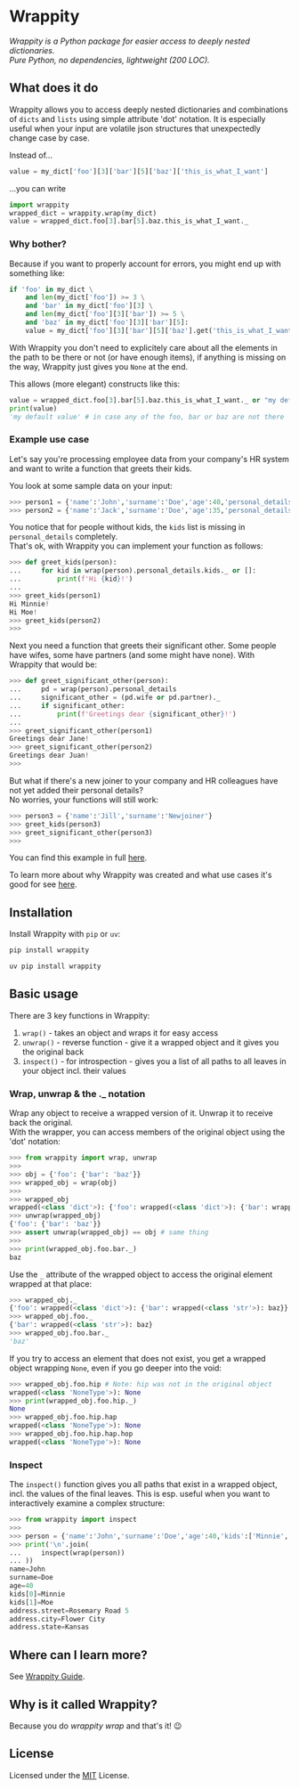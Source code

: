 # Wrappity

_Wrappity is a Python package for easier access to deeply nested dictionaries._  
_Pure Python, no dependencies, lightweight (200 LOC)._

## What does it do

Wrappity allows you to access deeply nested dictionaries and combinations of `dicts` and `lists` using simple attribute 'dot' notation.
It is especially useful when your input are volatile json structures that unexpectedly change case by case.

Instead of...
```python
value = my_dict['foo'][3]['bar'][5]['baz']['this_is_what_I_want']
```

...you can write
```python
import wrappity
wrapped_dict = wrappity.wrap(my_dict)
value = wrapped_dict.foo[3].bar[5].baz.this_is_what_I_want._
```

### Why bother?

Because if you want to properly account for errors, you might end up with something like:
```python
if 'foo' in my_dict \
	and len(my_dict['foo']) >= 3 \
	and 'bar' in my_dict['foo'][3] \
	and len(my_dict['foo'][3]['bar']) >= 5 \
	and 'baz' in my_dict['foo'][3]['bar'][5]:
	value = my_dict['foo'][3]['bar'][5]['baz'].get('this_is_what_I_want','my default value')
```

With Wrappity you don't need to explicitely care about all the elements in the path to be there or not (or have enough items), if anything is missing on the way, Wrappity just gives you `None` at the end.

This allows (more elegant) constructs like this:
```python
value = wrapped_dict.foo[3].bar[5].baz.this_is_what_I_want._ or "my default value"
print(value)
'my default value' # in case any of the foo, bar or baz are not there
```

### Example use case

Let's say you're processing employee data from your company's HR system and want to write a function that greets their kids.

You look at some sample data on your input:

```python
>>> person1 = {'name':'John','surname':'Doe','age':40,'personal_details': {'kids':['Minnie','Moe'], 'wife':'Jane'},'address':{'street':'Rosemary Road 5','city':'Flower City','state':'Kansas'}}
>>> person2 = {'name':'Jack','surname':'Doe','age':35,'personal_details': {'partner': 'Juan'},'address':{'street':'Dead end','city':'Forgotten City','state':'Oklahoma'}}
```

You notice that for people without kids, the `kids` list is missing in `personal_details` completely.  
That's ok, with Wrappity you can implement your function as follows:

```python
>>> def greet_kids(person):
...     for kid in wrap(person).personal_details.kids._ or []:
...         print(f'Hi {kid}!')
...
>>> greet_kids(person1)
Hi Minnie!
Hi Moe!
>>> greet_kids(person2)
>>>
```

Next you need a function that greets their significant other. Some people have wifes, some have partners (and some might have none).
With Wrappity that would be:

```python
>>> def greet_significant_other(person):
...     pd = wrap(person).personal_details
...     significant_other = (pd.wife or pd.partner)._
...     if significant_other:
...         print(f'Greetings dear {significant_other}!')
...
>>> greet_significant_other(person1)
Greetings dear Jane!
>>> greet_significant_other(person2)
Greetings dear Juan!
>>>
```

But what if there's a new joiner to your company and HR colleagues have not yet added their personal details?  
No worries, your functions will still work:

```python
>>> person3 = {'name':'Jill','surname':'Newjoiner'}
>>> greet_kids(person3)
>>> greet_significant_other(person3)
>>>
```

You can find this example in full [here](examples/example1.py).

To learn more about why Wrappity was created and what use cases it's good for see [here](docs/why.md).

## Installation

Install Wrappity with `pip` or `uv`:

```bash
pip install wrappity

uv pip install wrappity
```

## Basic usage

There are 3 key functions in Wrappity:
1. `wrap()` - takes an object and wraps it for easy access
2. `unwrap()` - reverse function - give it a wrapped object and it gives you the original back
2. `inspect()` - for introspection - gives you a list of all paths to all leaves in your object incl. their values

### Wrap, unwrap & the ._ notation

Wrap any object to receive a wrapped version of it. Unwrap it to receive back the original.  
With the wrapper, you can access members of the original object using the 'dot' notation:

```python
>>> from wrappity import wrap, unwrap
>>>
>>> obj = {'foo': {'bar': 'baz'}}
>>> wrapped_obj = wrap(obj)
>>>
>>> wrapped_obj
wrapped(<class 'dict'>): {'foo': wrapped(<class 'dict'>): {'bar': wrapped(<class 'str'>): baz}}
>>> unwrap(wrapped_obj)
{'foo': {'bar': 'baz'}}
>>> assert unwrap(wrapped_obj) == obj # same thing
>>>
>>> print(wrapped_obj.foo.bar._)
baz
```

Use the `_` attribute of the wrapped object to access the original element wrapped at that place:

```python
>>> wrapped_obj._
{'foo': wrapped(<class 'dict'>): {'bar': wrapped(<class 'str'>): baz}}
>>> wrapped_obj.foo._
{'bar': wrapped(<class 'str'>): baz}
>>> wrapped_obj.foo.bar._
'baz'
```

If you try to access an element that does not exist, you get a wrapped object wrapping `None`, even if you go deeper into the void:

```python
>>> wrapped_obj.foo.hip # Note: hip was not in the original object
wrapped(<class 'NoneType'>): None
>>> print(wrapped_obj.foo.hip._)
None
>>> wrapped_obj.foo.hip.hap
wrapped(<class 'NoneType'>): None
>>> wrapped_obj.foo.hip.hap.hop
wrapped(<class 'NoneType'>): None
```

### Inspect

The `inspect()` function gives you all paths that exist in a wrapped object, incl. the values of the final leaves. This is esp. useful when you want to interactively examine a complex structure:

```python
>>> from wrappity import inspect
>>>
>>> person = {'name':'John','surname':'Doe','age':40,'kids':['Minnie','Moe'],'address':{'street':'Rosemary Road 5','city':'Flower City','state':'Kansas'}}
>>> print('\n'.join(
...     inspect(wrap(person))
... ))
name=John
surname=Doe
age=40
kids[0]=Minnie
kids[1]=Moe
address.street=Rosemary Road 5
address.city=Flower City
address.state=Kansas
```

## Where can I learn more?

See [Wrappity Guide](docs/guide.md).

## Why is it called Wrappity?

Because you do _wrappity wrap_ and that's it! 😉

## License

Licensed under the
[MIT](https://github.com/tomasrollo/wrappity/blob/main/LICENSE) License.

